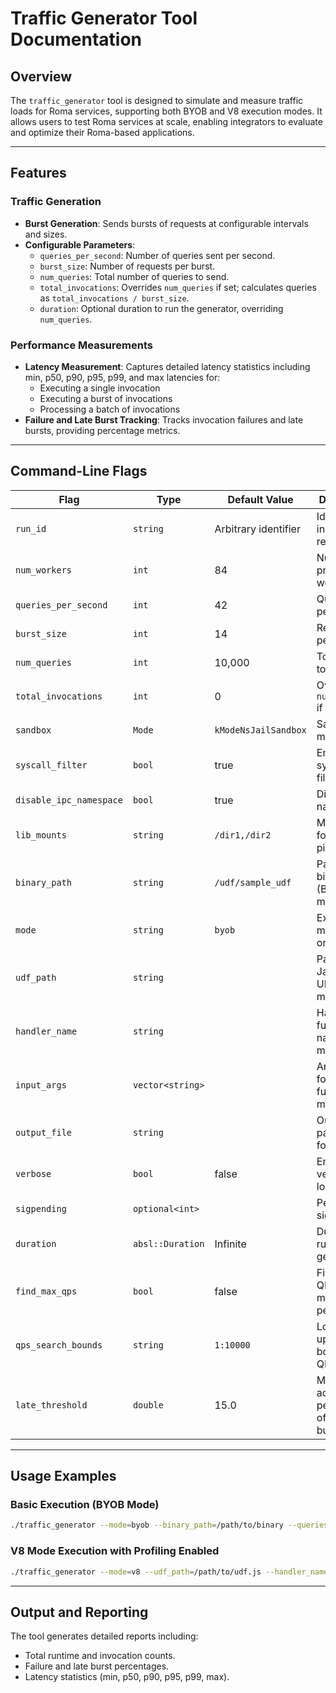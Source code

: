 # Traffic Generator Tool Documentation

## Overview

The `traffic_generator` tool is designed to simulate and measure traffic loads for Roma services,
supporting both BYOB and V8 execution modes. It allows users to test Roma services at scale,
enabling integrators to evaluate and optimize their Roma-based applications.

---

## Features

### Traffic Generation

-   **Burst Generation**: Sends bursts of requests at configurable intervals and sizes.
-   **Configurable Parameters**:
    -   `queries_per_second`: Number of queries sent per second.
    -   `burst_size`: Number of requests per burst.
    -   `num_queries`: Total number of queries to send.
    -   `total_invocations`: Overrides `num_queries` if set; calculates queries as
        `total_invocations / burst_size`.
    -   `duration`: Optional duration to run the generator, overriding `num_queries`.

### Performance Measurements

-   **Latency Measurement**: Captures detailed latency statistics including min, p50, p90, p95, p99,
    and max latencies for:
    -   Executing a single invocation
    -   Executing a burst of invocations
    -   Processing a batch of invocations
-   **Failure and Late Burst Tracking**: Tracks invocation failures and late bursts, providing
    percentage metrics.

---

## Command-Line Flags

| Flag                    | Type             | Default Value        | Description                                   |
| ----------------------- | ---------------- | -------------------- | --------------------------------------------- |
| `run_id`                | `string`         | Arbitrary identifier | Identifier included in reports                |
| `num_workers`           | `int`            | 84                   | Number of pre-created workers                 |
| `queries_per_second`    | `int`            | 42                   | Queries sent per second                       |
| `burst_size`            | `int`            | 14                   | Requests per burst                            |
| `num_queries`           | `int`            | 10,000               | Total queries to send                         |
| `total_invocations`     | `int`            | 0                    | Overrides `num_queries` if non-zero           |
| `sandbox`               | `Mode`           | `kModeNsJailSandbox` | Sandbox mode                                  |
| `syscall_filter`        | `bool`           | true                 | Enable syscall filtering                      |
| `disable_ipc_namespace` | `bool`           | true                 | Disable IPC namespace                         |
| `lib_mounts`            | `string`         | `/dir1,/dir2`        | Mount paths for pivot_root                    |
| `binary_path`           | `string`         | `/udf/sample_udf`    | Path to binary (BYOB mode)                    |
| `mode`                  | `string`         | `byob`               | Execution mode (`byob` or `v8`)               |
| `udf_path`              | `string`         |                      | Path to JavaScript UDF file (V8 mode only)    |
| `handler_name`          | `string`         |                      | Handler function name (V8 mode only)          |
| `input_args`            | `vector<string>` |                      | Arguments for handler function (V8 mode only) |
| `output_file`           | `string`         |                      | Output file path (JSON format)                |
| `verbose`               | `bool`           | false                | Enable verbose logging                        |
| `sigpending`            | `optional<int>`  |                      | Pending signals rlimit                        |
| `duration`              | `absl::Duration` | Infinite             | Duration to run generator                     |
| `find_max_qps`          | `bool`           | false                | Find max QPS maintaining performance          |
| `qps_search_bounds`     | `string`         | `1:10000`            | Lower and upper bounds for QPS search         |
| `late_threshold`        | `double`         | 15.0                 | Max acceptable percentage of late bursts      |

---

## Usage Examples

### Basic Execution (BYOB Mode)

```bash
./traffic_generator --mode=byob --binary_path=/path/to/binary --queries_per_second=100 --burst_size=10
```

### V8 Mode Execution with Profiling Enabled

```bash
./traffic_generator --mode=v8 --udf_path=/path/to/udf.js --handler_name=HandleFunc --enable_profilers=true --queries_per_second=100 --burst_size=10
```

---

## Output and Reporting

The tool generates detailed reports including:

-   Total runtime and invocation counts.
-   Failure and late burst percentages.
-   Latency statistics (min, p50, p90, p95, p99, max).
